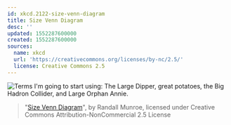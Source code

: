 ```yaml
---
id: xkcd.2122-size-venn-diagram
title: Size Venn Diagram
desc: ''
updated: 1552287600000
created: 1552287600000
sources:
  name: xkcd
  url: 'https://creativecommons.org/licenses/by-nc/2.5/'
  license: Creative Commons 2.5
---
```

![Terms I'm going to start using: The Large Dipper, great potatoes, the Big Hadron Collider, and Large Orphan Annie.](https://imgs.xkcd.com/comics/size_venn_diagram.png)
> "[Size Venn Diagram](https://xkcd.com/2122/)", by Randall Munroe, licensed under Creative Commons Attribution-NonCommercial 2.5 License
